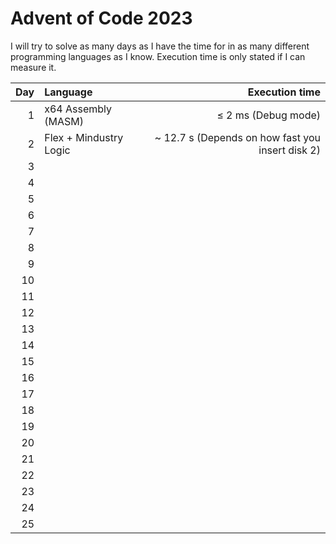 # Advent of Code 2023

I will try to solve as many days as I have the time for in as many different programming languages as I know. Execution time is only stated if I can measure it.

| Day | Language                                    | Execution time
|----:|:--------------------------------------------|---------------:
|   1 | x64 Assembly (MASM)                         | &le; 2 ms (Debug mode)
|   2 | Flex + Mindustry Logic                      | ~ 12.7 s (Depends on how fast you insert disk 2)
|   3 | |
|   4 | |
|   5 | |
|   6 | |
|   7 | |
|   8 | |
|   9 | |
|  10 | |
|  11 | |
|  12 | |
|  13 | |
|  14 | |
|  15 | |
|  16 | |
|  17 | |
|  18 | |
|  19 | |
|  20 | |
|  21 | |
|  22 | |
|  23 | |
|  24 | |
|  25 | |
